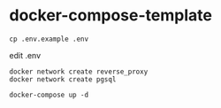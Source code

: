 # docker-compose-template

```
cp .env.example .env
```

edit .env

```
docker network create reverse_proxy
docker network create pgsql
```

```
docker-compose up -d
```
